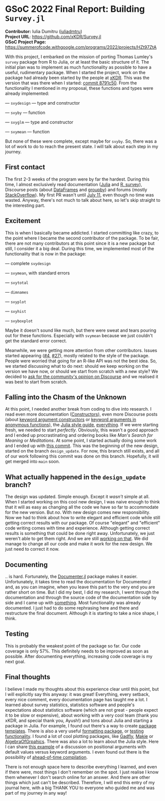 # GSoC 2022 Final Report: Building `Survey.jl`

**Contributor:** Iulia Dumitru ([iuliadmtru](https://github.com/iuliadmtru))  
**Project URL**: https://github.com/xKDR/Survey.jl  
**GSoC Project Page:** https://summerofcode.withgoogle.com/programs/2022/projects/HZt97ZtA

With this project, I embarked on the mission of porting Thomas Lumley's `survey` package
from R to Julia, or at least the basic structure of it. The initial plan was to implement
as much functionality as possible to have a useful, rudimentary package. When I
started the project, work on the package had already been started by the people at
[xKDR](https://github.com/xKDR). This was the version that was there when I started:
[commit 8791c50](https://github.com/xKDR/Survey.jl/commit/8791c50e93d775015df100b84fa422cf5ad0d0f9).
From the functionality I mentioned in my proposal, these functions and types were already
implemented:

— `svydesign` — type and constructor

— `svyby` — function

— `svyglm` — type and constructor

— `svymean` — function


But none of these were complete, except maybe for `svyby`. So, there was a lot of work to
do to reach the present state. I will talk about each step in my journey.

## First contact

The first 2-3 weeks of the program were by far the hardest. During this time, I almost
exclusively read documentation ([Julia](https://docs.julialang.org/en/v1/) and [R, survey](https://cran.r-project.org/web/packages/survey/survey.pdf)),
Discourse posts (about [DataFrames](https://discourse.julialang.org/t/replace-values-in-a-dataframes-column-with-another-value/79548)
and [groupby](https://discourse.julialang.org/t/groupby-for-regular-array/9877)) and
forums (mostly [StackOverflow](https://stackoverflow.com/questions/50038413/fill-bubbles-with-color-in-svyplot-in-r-survey-package)). My first PR wasn't until
[July 11](https://github.com/xKDR/Survey.jl/commit/ab0908c7c502bfa54cb1e031bec7f83ecdf73f0c),
even though no time was wasted. Anyway, there's not much to talk about here, so let's skip
straight to the interesting part.

## Excitement

This is when I basically became addicted. I started committing like crazy, to the point
where I became the second contributor of the package. To be fair, there are not many
contributors at this point since it is a new package but still, I consider it a big deal.
During this time, we implemented most of the functionality that is now in the package:

— complete `svydesign`

— `svymean`, with standard errors

— `svytotal`

— `dimnames`

— `svyplot`

— `svyhist`

— `svyboxplot`

Maybe it doesn't sound like much, but there were sweat and tears pouring out for these
functions. Especially with `svymean` because we just couldn't get the standard error
correct.

Meanwhile, we were getting more attention from other contributors. Issues started appearing
([#4](https://github.com/xKDR/Survey.jl/issues/4), [#27](https://github.com/xKDR/Survey.jl/issues/27)),
mostly related to the style of the package. People were worried that going for an R-like API
was not the best idea. So, we started discussing what to do next: should we keep
working on the version we have now, or should we start from scratch with a new style?
We decided to [ask for the community's opinion on Discourse](https://discourse.julialang.org/t/suggestions-for-the-design-of-survey-jl/86381)
and we realised it was best to start from scratch.

## Falling into the Chasm of the Unknown
At this point, I needed another break from coding to dive into research. I read even more
documentation ([Constructors](https://docs.julialang.org/en/v1/manual/constructors/)),
even more Discourse posts (about [keyword argument constructors](https://discourse.julialang.org/t/automatic-keyword-argument-constructor/36573) or
[keyword arguments in anonymous functions](https://discourse.julialang.org/t/extracting-kwargs-from-anonymous-function/37350)),
the [Julia style guide](https://docs.julialang.org/en/v1/manual/style-guide/),
[everything](https://en.wikipedia.org/wiki/Type_theory). If we were
starting fresh, we needed to start _perfectly_. Obviously, this wasn't a good approach
and I ended up procrastinating and ordering books like _Man's Search for Meaning_ or 
_Meditations_. At some point, I started actually doing some work and I ended up with
[this commit](https://github.com/xKDR/Survey.jl/commit/ce96f42bae02353d99116c23dacb0dc4f9844e35).
This was the beginning of the new design, started on the branch `design_update`. For now,
this branch still exists, and all of our work following this commit was done on this branch.
Hopefully, it will get merged into `main` soon.

## What actually happened in the `design_update` branch?
The design was updated. Simple enough. Except it _wasn't_ simple at all. When I started
working on this cool new design, I was naive enough to think that it will as easy as
changing all the code we have so far to accommodate for the new version. But _no_. With
new design comes new responsibility. Now we had to think about how to write elegant and
efficient code while still getting correct results with our package. Of course "elegant"
and "efficient" code writing comes with time and experience. Although getting correct results
is something that could be done right away. Unfortunately, we just weren't able to get
them right. And we are still [working on that](https://github.com/xKDR/Survey.jl/pull/51).
We did manage to change all our code and make it work for the new design. We just need
to correct it now.

## Documenting
.. is hard. Fortunately, the [Documenter.jl](https://juliadocs.github.io/Documenter.jl/stable/)
package makes it easier. Unfortunately, it takes time to read the documentation for
Documenter.jl and, as you can imagine, when you leave this part to the very end you are
rather short on time. But I did my best, I did my research, I went through the documentation
and through the source code of the documentation side by side and I came up with
[something](https://github.com/xKDR/Survey.jl/pull/54). Most functionality was already
documented. I just had to do some rephrasing here and there and restructure the final
document. Although it is starting to take a nice shape, I think.

## Testing
This is probably the weakest point of the package so far. Our code coverage is only 57%.
This definitely needs to be improved as soon as possible. After documenting everything,
increasing code coverage is my next goal.

## Final thoughts
I believe I made my thoughts about this experience clear until this point, but I
will explicitly say this anyway: it was great! Everything, every setback, every nice
comment, every documentation page has taught me a lot. I learned about survey statistics,
statistics software and people's expectations about statistics software (which are not
great - people expect it to be slow or expensive), about working with a very cool team
(thank you xKDR, and special thank you, Ayush!) and tons about Julia and starting a
package in Julia. For example, I found out there's a way to create
[package templates](https://invenia.github.io/PkgTemplates.jl/stable/). There is also a
very useful [formatting package](https://domluna.github.io/JuliaFormatter.jl/dev/), or
[testing functionality](https://github.com/JuliaLang/julia/blob/master/stdlib/Test/src/Test.jl).
I found a lot of cool plotting packages, like [Gadfly](http://gadflyjl.org/stable/),
[Makie](https://makie.juliaplots.org/stable/) or
[AlgebraOfGrpahics](https://juliaplots.org/AlgebraOfGraphics.jl/dev/). There was also
a lot to learn about the Julia style. Here I can share [this example](https://discourse.julialang.org/t/best-practice-default-values-optional-arguments-readable-code/24226)
of a discussion on positional arguments with default values versus keyword arguments.
I even found out there is the possibility of [ahead-of-time compilation](https://github.com/JuliaLang/PackageCompiler.jl/).

There is not enough space here to describe everything I learned, and even if there were,
most things I don't remember on the spot. I just realise I know them whenever I don't
search online for an answer. And there are other things which just can't be described.
Therefore, I will end this entry of my journal here, with a big THANK YOU to everyone
who guided me and was part of my journey in any way!
